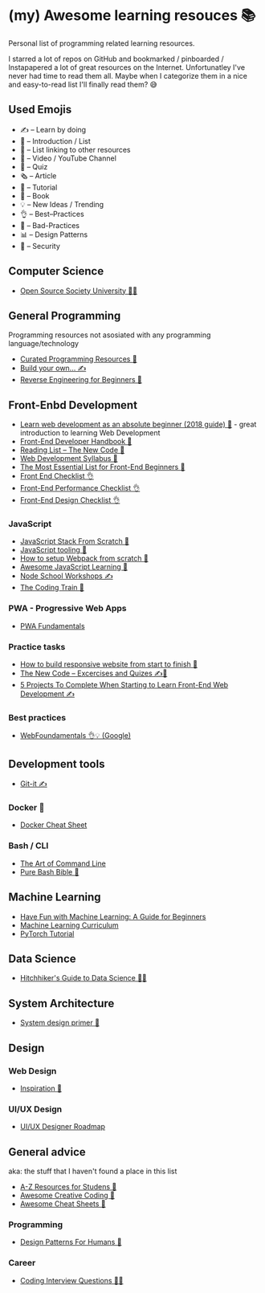 # (my) Awesome learning resouces 📚

Personal list of programming related learning resources.

I starred a lot of repos on GitHub and bookmarked / pinboarded / Instapapered a lot of great resources on the Internet.
Unfortunatley I've never had time to read them all. Maybe when I categorize them in a nice and easy-to-read list I'll finally read them? 😅

## Used Emojis
- ✍️ – Learn by doing
- 📜 – Introduction / List
- 🔗 – List linking to other resources
- 🎥 – Video / YouTube Channel
- 📝 – Quiz
- 🗞️ – Article
- 💬 – Tutorial
- 📗 – Book
- 💡 – New Ideas / Trending
- 👌 – Best–Practices
- 🚧 – Bad-Practices
- 📊 – Design Patterns
- 🔐 – Security

## Computer Science
- [Open Source Society University 📜🔗](https://github.com/ossu/computer-science)

## General Programming
Programming resources not asosiated with any programming language/technology

- [Curated Programming Resources 🔗](https://github.com/Michael0x2a/curated-programming-resources/blob/master/resources.md)
- [Build your own... ✍️](https://github.com/danistefanovic/build-your-own-x)
- [Reverse Engineering for Beginners 📗](https://github.com/DennisYurichev/RE-for-beginners)


## Front-Enbd Development
- [Learn web development as an absolute beginner (2018 guide) 📜](https://coder-coder.com/learn-web-development/) - great introduction to learning Web Development
- [Front-End Developer Handbook 📜](https://legacy.gitbook.com/book/frontendmasters/front-end-developer-handbook-2018/details)
- [Reading List – The New Code 🔗](http://thenewcode.com/729/Introduction-to-Web-Development-Reading-Lists)
- [Web Development Syllabus 🔗](https://novicedock.com/learn/computer-science/web-development#practice)
- [The Most Essential List for Front-End Beginners 🔗](https://github.com/thedaviddias/Resources-Front-End-Beginner)
- [Front End Checklist 👌](https://github.com/thedaviddias/Front-End-Checklist)
- [Front-End Performance Checklist 👌](https://github.com/thedaviddias/Front-End-Performance-Checklist)
- [Front-End Design Checklist 👌](https://github.com/thedaviddias/Front-End-Design-Checklist#front-end-design-checklist)

### JavaScript
- [JavaScript Stack From Scratch 💬](https://github.com/verekia/js-stack-from-scratch)
- [JavaScript tooling 🔧](https://blog.qmo.io/javascript-tooling-the-evolution-and-future-of-js-front-end-build-tools/)
- [How to setup Webpack from scratch 💬](https://codeburst.io/easy-guide-for-webpack-2-0-from-scratch-fe508a3ce44e)
- [Awesome JavaScript Learning 🔗](https://github.com/micromata/awesome-javascript-learning)
- [Node School Workshops ✍️](https://nodeschool.io)
- [The Coding Train 🎥](https://www.youtube.com/user/shiffman)

### PWA - Progressive Web Apps
- [PWA Fundamentals](https://github.com/mike-works/pwa-fundamentals)


### Practice tasks
- [How to build responsive website from start to finish 🎥](https://www.youtube.com/playlist?list=PLqGj3iMvMa4KQZUkRjfwMmTq_f1fbxerI)
- [The New Code – Excercises and Quizes ✍️📝](http://thenewcode.com/1044/Web-Developer-Reading-List-Exercises-and-Quizzes)
- [5 Projects To Complete When Starting to Learn Front-End Web Development ✍️](https://medium.com/@GarrettLevine/5-projects-to-complete-when-starting-to-learn-front-end-web-development-48e8a1ce3178)

### Best practices
- [WebFoundamentals 👌💡 (Google)](https://developers.google.com/web/fundamentals)

## Development tools

- [Git-it ✍️](https://github.com/jlord/git-it-electron)

### Docker 🐋
- [Docker Cheat Sheet](https://github.com/eon01/DockerCheatSheet)

### Bash / CLI
- [The Art of Command Line](https://github.com/jlevy/the-art-of-command-line)
- [Pure Bash Bible 📗](https://github.com/dylanaraps/pure-bash-bible)

## Machine Learning
- [Have Fun with Machine Learning: A Guide for Beginners](https://github.com/humphd/have-fun-with-machine-learning)
- [Machine Learning Curriculum](https://github.com/off99555/machine-learning-curriculum)
- [PyTorch Tutorial](https://github.com/yunjey/pytorch-tutorial)

## Data Science
- [Hitchhiker's Guide to Data Science 📜💬](https://github.com/dssg/hitchhikers-guide)

## System Architecture
- [System design primer 💬](https://github.com/donnemartin/system-design-primer)

## Design

### Web Design
- [Inspiration 🔗](https://github.com/noahbuscher/inspire)

### UI/UX Design
- [UI/UX Designer Roadmap](https://github.com/togiberlin/ui-ux-designer-roadmap)


## General advice
aka: the stuff that I haven't found a place in this list

- [A-Z Resources for Studens 🔗](https://github.com/dipakkr/A-to-Z-Resources-for-Students#6-internship-portals-smile)
- [Awesome Creative Coding 🔗](https://github.com/terkelg/awesome-creative-coding)
- [Awesome Cheat Sheets 🔗](https://github.com/LeCoupa/awesome-cheatsheets)

### Programming
- [Design Patterns For Humans 💬](https://github.com/kamranahmedse/design-patterns-for-humans)

### Career
- [Coding Interview Questions 📜💬](https://github.com/FAQGURU/FAQGURU)
